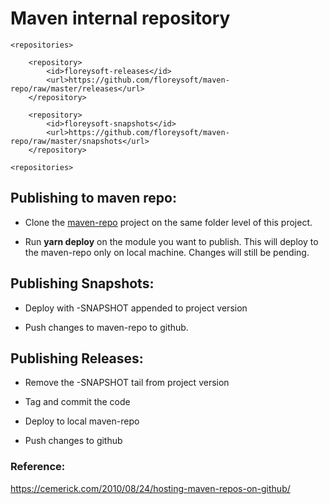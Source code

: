 # Maven internal repository

```
<repositories>

    <repository>
        <id>floreysoft-releases</id>
        <url>https://github.com/floreysoft/maven-repo/raw/master/releases</url>
    </repository>

    <repository>
        <id>floreysoft-snapshots</id>
        <url>https://github.com/floreysoft/maven-repo/raw/master/snapshots</url>
    </repository>

<repositories>

```

## Publishing to maven repo:

- Clone the [maven-repo](https://github.com/floreysoft/maven-repo) project on the same folder level of this project.

- Run **yarn deploy** on the module you want to publish. This will deploy to the maven-repo only on local machine. Changes will still be pending.

## Publishing Snapshots:

- Deploy with -SNAPSHOT appended to project version

- Push changes to maven-repo to github.


## Publishing Releases:

- Remove the -SNAPSHOT tail from project version

- Tag and commit the code

- Deploy to local maven-repo

- Push changes to github


### Reference:

https://cemerick.com/2010/08/24/hosting-maven-repos-on-github/
